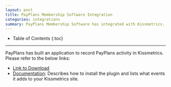 ```yaml
---
layout: post
title: PayPlans Membership Software Integration
categories: integrations
summary: PayPlans Membership Software has integrated with Kissmetrics.
---
```

* Table of Contents
{:toc}
* * *

PayPlans has built an application to record PayPlans activity in Kissmetrics. Please refer to the below links:

* [Link to Download][plugin]
* [Documentation][doc]: Describes how to install the plugin and lists what events it adds to your Kissmetrics site.

[plugin]: http://www.readybytes.net/payplans/apps.html#/app/pp-kissmetrics
[doc]: http://www.readybytes.net/payplans/documentation/item/kiss-metrics.html
